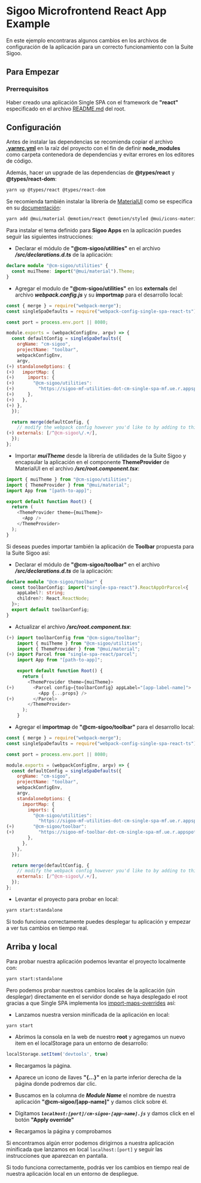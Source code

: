 # Sigoo Microfrontend React App Example

En este ejemplo encontraras algunos cambios en los archivos de configuración de la aplicación para un correcto funcionamiento con la Suite Sigoo.

## Para Empezar

### Prerrequisitos

Haber creado una aplicación Single SPA con el framework de **"react"** especificado en el archivo [README.md](https://github.com/PipeOspina/sigoo-mf-root-template/tree/master) del root.

## Configuración

Antes de instalar las dependencias se recomienda copiar el archivo **[.yarnrc.yml]()** en la raíz del proyecto con el fin de definir **node_modules** como carpeta contenedora de dependencias y evitar errores en los editores de código.

Además, hacer un upgrade de las dependencias de **@types/react** y **@types/react-dom**:

```bash
yarn up @types/react @types/react-dom
```

Se recomienda también instalar la librería de [MaterialUI](https://mui.com/material-ui/getting-started/) como se especifica en su [documentación](https://mui.com/material-ui/getting-started/installation/):

```bash
yarn add @mui/material @emotion/react @emotion/styled @mui/icons-material
```

Para instalar el tema definido para **Sigoo Apps** en la aplicación puedes seguir las siguientes instrucciones:

- Declarar el módulo de **"@cm-sigoo/utilities"** en el archivo ***/src/declarations.d.ts*** de la aplicación:

```typescript
declare module "@cm-sigoo/utilities" {
  const muiTheme: import("@mui/material").Theme;
}
```

- Agregar el modulo de **"@cm-sigoo/utilities"** en los **externals** del archivo ***webpack.config.js*** y su **importmap** para el desarrollo local:

```javascript
const { merge } = require("webpack-merge");
const singleSpaDefaults = require("webpack-config-single-spa-react-ts");

const port = process.env.port || 8080;

module.exports = (webpackConfigEnv, argv) => {
  const defaultConfig = singleSpaDefaults({
    orgName: "cm-sigoo",
    projectName: "toolbar",
    webpackConfigEnv,
    argv,
(+) standaloneOptions: {
(+)   importMap: {
(+)     imports: {
(+)       "@cm-sigoo/utilities":
(+)         "https://sigoo-mf-utilities-dot-cm-single-spa-mf.ue.r.appspot.com/cm-sigoo-utilities.js",
(+)     },
(+)   },
(+) },
  });

  return merge(defaultConfig, {
    // modify the webpack config however you'd like to by adding to this object
(+) externals: [/^@cm-sigoo\/.+/],
  });
};
```

- Importar ***muiTheme*** desde la librería de utilidades de la Suite Sigoo y encapsular la aplicación en el componente **ThemeProvider** de MaterialUI en el archivo ***/src/root.component.tsx***:

```typescript
import { muiTheme } from "@cm-sigoo/utilities";
import { ThemeProvider } from "@mui/material";
import App from "[path-to-app]";

export default function Root() {
  return (
    <ThemeProvider theme={muiTheme}>
      <App />
    </ThemeProvider>
  );
}
```

Si deseas puedes importar también la aplicación de **Toolbar** propuesta para la Suite Sigoo así:

- Declarar el módulo de **"@cm-sigoo/toolbar"** en el archivo ***/src/declarations.d.ts*** de la aplicación:

```typescript
declare module "@cm-sigoo/toolbar" {
  const toolbarConfig: import("single-spa-react").ReactAppOrParcel<{
    appLabel?: string;
    children?: React.ReactNode;
  }>;
  export default toolbarConfig;
}
```

- Actualizar el archivo ***/src/root.component.tsx***:

```typescript
(+) import toolbarConfig from "@cm-sigoo/toolbar";
    import { muiTheme } from "@cm-sigoo/utilities";
    import { ThemeProvider } from "@mui/material";
(+) import Parcel from "single-spa-react/parcel";
    import App from "[path-to-app]";

    export default function Root() {
      return (
        <ThemeProvider theme={muiTheme}>
(+)       <Parcel config={toolbarConfig} appLabel="[app-label-name]">
            <App {...props} />
(+)       </Parcel>
        </ThemeProvider>
      );
    }
```

- Agregar el **importmap** de **"@cm-sigoo/toolbar"** para el desarrollo local:

```javascript
const { merge } = require("webpack-merge");
const singleSpaDefaults = require("webpack-config-single-spa-react-ts");

const port = process.env.port || 8080;

module.exports = (webpackConfigEnv, argv) => {
  const defaultConfig = singleSpaDefaults({
    orgName: "cm-sigoo",
    projectName: "toolbar",
    webpackConfigEnv,
    argv,
    standaloneOptions: {
      importMap: {
        imports: {
          "@cm-sigoo/utilities":
            "https://sigoo-mf-utilities-dot-cm-single-spa-mf.ue.r.appspot.com/cm-sigoo-utilities.js",
(+)       "@cm-sigoo/toolbar":
(+)         "https://sigoo-mf-toolbar-dot-cm-single-spa-mf.ue.r.appspot.com/cm-sigoo-toolbar.js",
        },
      },
    },
  });

  return merge(defaultConfig, {
    // modify the webpack config however you'd like to by adding to this object
    externals: [/^@cm-sigoo\/.+/],
  });
};
```

- Levantar el proyecto para probar en local:

```bash
yarn start:standalone
```

Si todo funciona correctamente puedes desplegar tu aplicación y empezar a ver tus cambios en tiempo real.

## Arriba y local

Para probar nuestra aplicación podemos levantar el proyecto localmente con:

```bash
yarn start:standalone
```

Pero podemos probar nuestros cambios locales de la aplicación (sin desplegar) directamente en el servidor donde se haya desplegado el root gracias a que Single SPA implementa los [import-maps-overrides](https://github.com/single-spa/import-map-overrides) así:

- Lanzamos nuestra version minificada de la aplicación en local:

```bash
yarn start
```

- Abrimos la consola en la web de nuestro **root** y agregamos un nuevo item en el localStorage para un entorno de desarrollo:

```javascript
localStorage.setItem('devtools', true)
```

- Recargamos la página.

- Aparece un icono de llaves **"{...}"** en la parte inferior derecha de la página donde podremos dar clic.

- Buscamos en la columna de ***Module Name*** el nombre de nuestra aplicación **"@cm-sigoo/[app-name]"** y damos click sobre él.

- Digitamos ***`localhost:[port]/cm-sigoo-[app-name].js`*** y damos click en el botón **"Apply override"**

- Recargamos la página y comprobamos

Si encontramos algún error podemos dirigirnos a nuestra aplicación minificada que lanzamos en local `localhost:[port]` y seguir las instrucciones que aparezcan en pantalla.

Si todo funciona correctamente, podrás ver los cambios en tiempo real de nuestra aplicación local en un entorno de despliegue.
